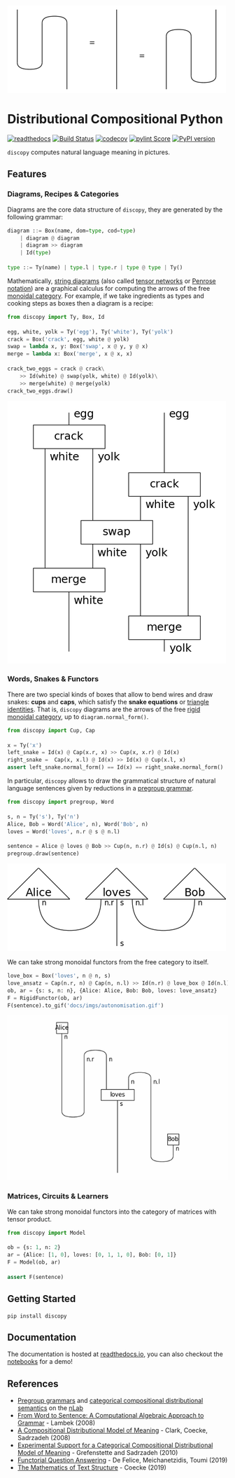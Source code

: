 
![snake equation](docs/imgs/snake-equation.png)

# Distributional Compositional Python
[![readthedocs](https://readthedocs.org/projects/discopy/badge/?version=master)](https://discopy.readthedocs.io/)
[![Build Status](https://travis-ci.com/oxford-quantum-group/discopy.svg?branch=master)](https://travis-ci.com/oxford-quantum-group/discopy)
[![codecov](https://codecov.io/gh/oxford-quantum-group/discopy/branch/master/graph/badge.svg)](https://codecov.io/gh/oxford-quantum-group/discopy)
[![pylint Score](https://mperlet.github.io/pybadge/badges/9.77.svg)](https://www.pylint.org/)
[![PyPI version](https://badge.fury.io/py/discopy.svg)](https://badge.fury.io/py/discopy)

`discopy` computes natural language meaning in pictures.

## Features

### Diagrams, Recipes & Categories

Diagrams are the core data structure of `discopy`, they are generated
by the following grammar:

```python
diagram ::= Box(name, dom=type, cod=type)
    | diagram @ diagram
    | diagram >> diagram
    | Id(type)

type ::= Ty(name) | type.l | type.r | type @ type | Ty()
```

Mathematically, [string diagrams](https://ncatlab.org/nlab/show/string+diagram) (also called [tensor networks](https://ncatlab.org/nlab/show/tensor+network) or [Penrose notation](https://en.wikipedia.org/wiki/Penrose_graphical_notation)) are a graphical calculus for computing the arrows of the free
[monoidal category](https://ncatlab.org/nlab/show/monoidal+category).
For example, if we take ingredients as types and cooking steps as boxes then a
diagram is a recipe:

```python
from discopy import Ty, Box, Id

egg, white, yolk = Ty('egg'), Ty('white'), Ty('yolk')
crack = Box('crack', egg, white @ yolk)
swap = lambda x, y: Box('swap', x @ y, y @ x)
merge = lambda x: Box('merge', x @ x, x)

crack_two_eggs = crack @ crack\
    >> Id(white) @ swap(yolk, white) @ Id(yolk)\
    >> merge(white) @ merge(yolk)
crack_two_eggs.draw()
```

![crack two eggs](docs/imgs/crack-eggs.png)

### Words, Snakes & Functors

There are two special kinds of boxes that allow to bend wires and draw snakes: **cups** and **caps**, which satisfy the **snake equations** or [triangle identities](https://ncatlab.org/nlab/show/triangle+identities).
That is, `discopy` diagrams are the arrows of the free [rigid monoidal category](https://ncatlab.org/nlab/show/rigid+monoidal+category), up to `diagram.normal_form()`.

```python
from discopy import Cup, Cap

x = Ty('x')
left_snake = Id(x) @ Cap(x.r, x) >> Cup(x, x.r) @ Id(x)
right_snake =  Cap(x, x.l) @ Id(x) >> Id(x) @ Cup(x.l, x)
assert left_snake.normal_form() == Id(x) == right_snake.normal_form()
```

In particular, `discopy` allows to draw the grammatical structure of natural language sentences given by reductions in a [pregroup grammar](https://ncatlab.org/nlab/show/pregroup+grammar).

```python
from discopy import pregroup, Word

s, n = Ty('s'), Ty('n')
Alice, Bob = Word('Alice', n), Word('Bob', n)
loves = Word('loves', n.r @ s @ n.l)

sentence = Alice @ loves @ Bob >> Cup(n, n.r) @ Id(s) @ Cup(n.l, n)
pregroup.draw(sentence)
```

![snake equation](docs/imgs/alice-loves-bob.png)

We can take strong monoidal functors from the free category to itself.

```python
love_box = Box('loves', n @ n, s)
love_ansatz = Cap(n.r, n) @ Cap(n, n.l) >> Id(n.r) @ love_box @ Id(n.l)
ob, ar = {s: s, n: n}, {Alice: Alice, Bob: Bob, loves: love_ansatz}
F = RigidFunctor(ob, ar)
F(sentence).to_gif('docs/imgs/autonomisation.gif')
```

![autonomisation](docs/imgs/autonomisation.gif)

### Matrices, Circuits & Learners

We can take strong monoidal functors into the category of matrices with tensor product.

```python
from discopy import Model

ob = {s: 1, n: 2}
ar = {Alice: [1, 0], loves: [0, 1, 1, 0], Bob: [0, 1]}
F = Model(ob, ar)

assert F(sentence)
```

## Getting Started

```shell
pip install discopy
```

## Documentation

The documentation is hosted at [readthedocs.io](https://discopy.readthedocs.io/),
you can also checkout the [notebooks](notebooks/) for a demo!

## References

* [Pregroup grammars](https://ncatlab.org/nlab/show/pregroup+grammar) and [categorical compositional distributional semantics](https://ncatlab.org/nlab/show/categorical+compositional+distributional+semantics) on the [nLab](https://ncatlab.org/)
* [From Word to Sentence: A Computational Algebraic Approach to Grammar](http://www.math.mcgill.ca/barr/lambek/pdffiles/2008lambek.pdf) - Lambek (2008)
* [A Compositional Distributional Model of Meaning](http://citeseerx.ist.psu.edu/viewdoc/download?doi=10.1.1.363.8703&rep=rep1&type=pdf) - Clark, Coecke, Sadrzadeh (2008)
* [Experimental Support for a Categorical Compositional Distributional Model of Meaning](https://arxiv.org/abs/1106.4058) - Grefenstette and Sadrzadeh (2010)
* [Functorial Question Answering](https://arxiv.org/abs/1905.07408) - De Felice, Meichanetzidis, Toumi (2019)
* [The Mathematics of Text Structure](https://arxiv.org/abs/1904.03478) - Coecke (2019)
